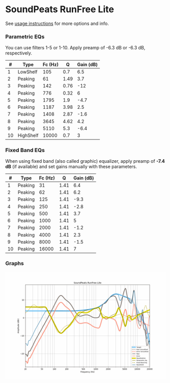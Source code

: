 # SoundPeats RunFree Lite
See [usage instructions](https://github.com/jaakkopasanen/AutoEq#usage) for more options and info.

### Parametric EQs
You can use filters 1-5 or 1-10. Apply preamp of -6.3 dB or -6.3 dB, respectively.

|   # | Type      |   Fc (Hz) |    Q |   Gain (dB) |
|-----|-----------|-----------|------|-------------|
|   1 | LowShelf  |       105 | 0.7  |         6.5 |
|   2 | Peaking   |        61 | 1.49 |         3.7 |
|   3 | Peaking   |       142 | 0.76 |       -12   |
|   4 | Peaking   |       776 | 0.32 |         6   |
|   5 | Peaking   |      1795 | 1.9  |        -4.7 |
|   6 | Peaking   |      1187 | 3.98 |         2.5 |
|   7 | Peaking   |      1408 | 2.87 |        -1.6 |
|   8 | Peaking   |      3645 | 4.62 |         4.2 |
|   9 | Peaking   |      5110 | 5.3  |        -6.4 |
|  10 | HighShelf |     10000 | 0.7  |         3   |

### Fixed Band EQs
When using fixed band (also called graphic) equalizer, apply preamp of **-7.4 dB** (if available) and set gains manually with these parameters.

|   # | Type    |   Fc (Hz) |    Q |   Gain (dB) |
|-----|---------|-----------|------|-------------|
|   1 | Peaking |        31 | 1.41 |         6.4 |
|   2 | Peaking |        62 | 1.41 |         6.2 |
|   3 | Peaking |       125 | 1.41 |        -9.3 |
|   4 | Peaking |       250 | 1.41 |        -2.8 |
|   5 | Peaking |       500 | 1.41 |         3.7 |
|   6 | Peaking |      1000 | 1.41 |         5   |
|   7 | Peaking |      2000 | 1.41 |        -1.2 |
|   8 | Peaking |      4000 | 1.41 |         2.3 |
|   9 | Peaking |      8000 | 1.41 |        -1.5 |
|  10 | Peaking |     16000 | 1.41 |         7   |

### Graphs
![](./SoundPeats%20RunFree%20Lite.png)
